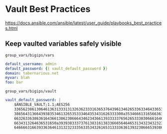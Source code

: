# Vault Best Practices

https://docs.ansible.com/ansible/latest/user_guide/playbooks_best_practices.html

## Keep vaulted variables safely visible

`group_vars/bigips/vars`
```yaml
default_username: admin
default_password: {{ vault_default_password }}
domain: tabernarious.net
myvar: blah
foo: bar
```

`group_vars/bigips/vault`
```yaml
vault_default_password: |
    $ANSIBLE_VAULT;1.1;AES256
    33656238613064613631333131326362333163653764396134626533633464336539393665623463
    3865643136643938353461326535333464353431626333300a353466613165663635336463313163
    66326336386361643661306230666434623436613933333765626533303066616465656130313735
    6634313264636531650a393938333737613831613833666564646531343234323238353161633964
    64666631663933636461313232333563353432616531333363613932306665393865
```